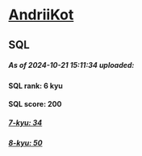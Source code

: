 # [AndriiKot](https://www.codewars.com/users/AndriiKot) 
## SQL
##### As of 2024-10-21 15:11:34 uploaded:
#### SQL rank: 6 kyu
#### SQL score: 200
##### [7-kyu: 34](https://github.com/AndriiKot/SQL__CodeWars/tree/main/kyu-7)
##### [8-kyu: 50](https://github.com/AndriiKot/SQL__CodeWars/tree/main/kyu-8)
